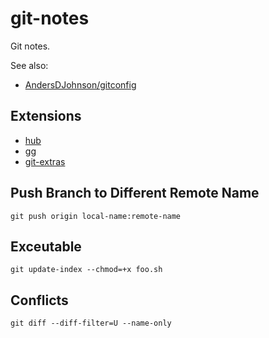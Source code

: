 # git-notes
Git notes.

See also:
* [AndersDJohnson/gitconfig](https://github.com/AndersDJohnson/gitconfig)

## Extensions
* [hub](https://github.com/github/hub)
* [gg](https://github.com/qw3rtman/gg)
* [git-extras](https://github.com/tj/git-extras)

## Push Branch to Different Remote Name

```
git push origin local-name:remote-name
```

## Exceutable

```
git update-index --chmod=+x foo.sh
```

## Conflicts

```
git diff --diff-filter=U --name-only
```
